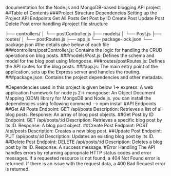 documentation for the Node.js and MongoDB-based blogging API project
##Table of Contents
###Project Structure
  Dependencies
  Setting up the Project
  API Endpoints
  Get All Posts
  Get Post by ID
  Create Post
  Update Post
  Delete Post
  error handling
#project file structure

├── controllers/
│   └── postController.js
├── models/
│   └── Post.js
├── routes/
│   └── postRoutes.js
├── app.js
└── package-lock.json
└── package.json
#the details give below of each file
###controllers/postController.js: Contains the logic for handling the CRUD operations on blog posts.
###models/Post.js: Defines the schema and model for the blog post using Mongoose.
###routes/postRoutes.js: Defines the API routes for the blog posts.
###app.js: The main entry point of the application, sets up the Express server and handles the routing.
###package.json: Contains the project dependencies and other metadata.

#Dependencies used in this project is given below
1-> express: A web application framework for node js
2-> mongoose: An Object Document Mapping (ODM) library for MongoDB and Node.js.
you can install the dependencies using following command 
--> npm install
#API Endpoints
##Get All Posts
Endpoint: GET /api/posts
Description: Retrieves a list of all blog posts.
Response: An array of blog post objects.
##Get Post by ID
Endpoint: GET /api/posts/:id
Description: Retrieves a specific blog post by its ID.
Response: A blog post object.
##Create Post
Endpoint: POST /api/posts
Description: Creates a new blog post.
##Update Post
Endpoint: PUT /api/posts/:id
Description: Updates an existing blog post by its ID.
##Delete Post
Endpoint: DELETE /api/posts/:id
Description: Deletes a blog post by its ID.
Response: A success message.
#Error Handling
The API handles errors by returning appropriate HTTP status codes and error messages. 
If a requested resource is not found, a 404 Not Found error is returned. 
If there is an issue with the request data, a 400 Bad Request error is returned.

  
